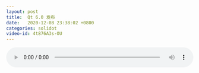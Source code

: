 ```yaml
---
layout: post
title:  Qt 6.0 发布
date:   2020-12-08 23:38:02 +0800
categories: solidot
video-id: 4t876A3s-OU
---
```


<audio src="/assets/ebf5909942de48784260a4d26fbaf5e4.mp3" style="width: 100%;" controls></audio>

